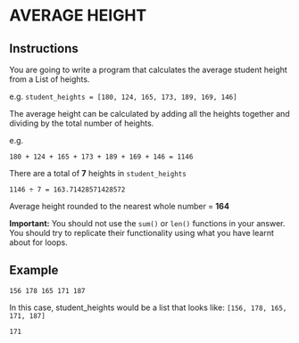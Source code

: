 # AVERAGE HEIGHT

## Instructions

You are going to write a program that calculates the average student height from a List of heights.

e.g. `student_heights = [180, 124, 165, 173, 189, 169, 146]`

The average height can be calculated by adding all the heights together and dividing by the total number of heights.

e.g.

```
180 + 124 + 165 + 173 + 189 + 169 + 146 = 1146
```

There are a total of **7** heights in `student_heights`

```
1146 ÷ 7 = 163.71428571428572
```

Average height rounded to the nearest whole number = **164**

**Important:** You should not use the `sum()` or `len()` functions in your answer. You should try to replicate their functionality using what you have learnt about for loops.

## Example

```
156 178 165 171 187
```

In this case, student_heights would be a list that looks like: `[156, 178, 165, 171, 187]`

```
171
```
